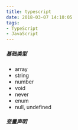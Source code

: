 ```yaml
---
title: typescript
date: 2018-03-07 14:10:05
tags:
- TypeScript
- JavaScript
---
```


##### 基础类型
+ array
+ string
+ number
+ void
+ never
+ enum
+ null, undefined

##### 变量声明
